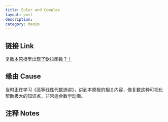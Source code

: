 ```yaml
---
title: Euler and Complex
layout: post
description:
category: Manim
---
```


## 链接 Link

[复数本原根里出现了欧拉函数？！](https://www.bilibili.com/video/BV1RE411J7Wd/)

## 缘由 Cause

当时正在学习《高等线性代数选讲》，讲到本原根的相关内容，像复数这种可视化帮助极大的知识点，非常适合数学动画。

## 注释 Notes
